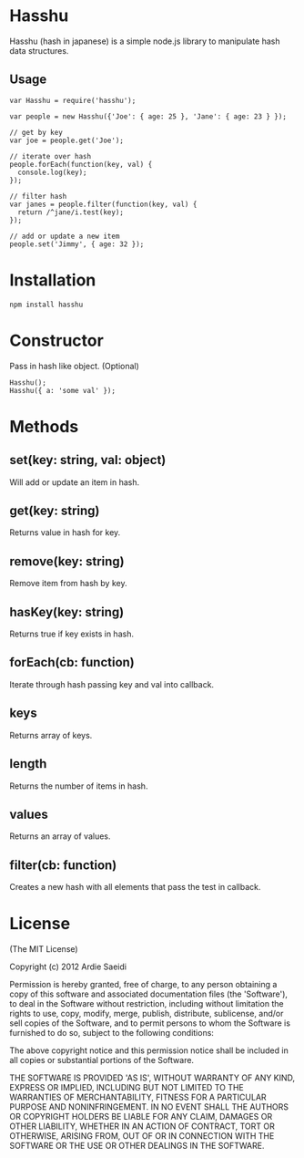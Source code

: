 Hasshu
=======

Hasshu (hash in japanese) is a simple node.js library to manipulate hash data structures.


Usage
-----
    var Hasshu = require('hasshu');

    var people = new Hasshu({'Joe': { age: 25 }, 'Jane': { age: 23 } });
    
    // get by key
    var joe = people.get('Joe');
    
    // iterate over hash
    people.forEach(function(key, val) {
      console.log(key);
    });
    
    // filter hash
    var janes = people.filter(function(key, val) {
      return /^jane/i.test(key);
    });
    
    // add or update a new item
    people.set('Jimmy', { age: 32 });




Installation
============

    npm install hasshu




Constructor
===========

Pass in hash like object. (Optional)

    Hasshu();
    Hasshu({ a: 'some val' });




Methods
=======

set(key: string, val: object)
-----------------------------
Will add or update an item in hash.

get(key: string)
----------------
Returns value in hash for key.

remove(key: string)
-------------------
Remove item from hash by key.

hasKey(key: string)
-------------------
Returns true if key exists in hash.

forEach(cb: function)
----------------------
Iterate through hash passing key and val into callback.

keys
-----
Returns array of keys.

length
-------
Returns the number of items in hash.

values
-------
Returns an array of values.

filter(cb: function)
------
Creates a new hash with all elements that pass the test in callback.




License
=======
(The MIT License)

Copyright (c) 2012 Ardie Saeidi

Permission is hereby granted, free of charge, to any person obtaining a copy of this software and associated documentation files (the 'Software'), to deal in the Software without restriction, including without limitation the rights to use, copy, modify, merge, publish, distribute, sublicense, and/or sell copies of the Software, and to permit persons to whom the Software is furnished to do so, subject to the following conditions:

The above copyright notice and this permission notice shall be included in all copies or substantial portions of the Software.

THE SOFTWARE IS PROVIDED 'AS IS', WITHOUT WARRANTY OF ANY KIND, EXPRESS OR IMPLIED, INCLUDING BUT NOT LIMITED TO THE WARRANTIES OF MERCHANTABILITY, FITNESS FOR A PARTICULAR PURPOSE AND NONINFRINGEMENT. IN NO EVENT SHALL THE AUTHORS OR COPYRIGHT HOLDERS BE LIABLE FOR ANY CLAIM, DAMAGES OR OTHER LIABILITY, WHETHER IN AN ACTION OF CONTRACT, TORT OR OTHERWISE, ARISING FROM, OUT OF OR IN CONNECTION WITH THE SOFTWARE OR THE USE OR OTHER DEALINGS IN THE SOFTWARE.

